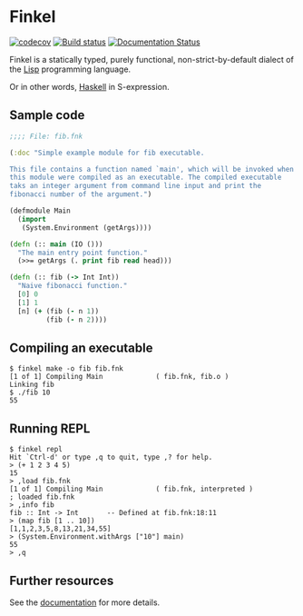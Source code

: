 # Finkel

[![codecov][codecov-status]][codecov]
[![Build status][build-status]][travis]
[![Documentation Status][doc-status]][doc]

Finkel is a statically typed, purely functional, non-strict-by-default
dialect of the [Lisp][lisp] programming language.

Or in other words, [Haskell][haskell] in S-expression.


## Sample code

```clojure
;;;; File: fib.fnk

(:doc "Simple example module for fib executable.

This file contains a function named `main', which will be invoked when
this module were compiled as an executable. The compiled executable
taks an integer argument from command line input and print the
fibonacci number of the argument.")

(defmodule Main
  (import
   (System.Environment (getArgs))))

(defn (:: main (IO ()))
  "The main entry point function."
  (>>= getArgs (. print fib read head)))

(defn (:: fib (-> Int Int))
  "Naive fibonacci function."
  [0] 0
  [1] 1
  [n] (+ (fib (- n 1))
         (fib (- n 2))))
```

## Compiling an executable

```
$ finkel make -o fib fib.fnk
[1 of 1] Compiling Main             ( fib.fnk, fib.o )
Linking fib
$ ./fib 10
55
```

## Running REPL

```
$ finkel repl
Hit `Ctrl-d' or type ,q to quit, type ,? for help.
> (+ 1 2 3 4 5)
15
> ,load fib.fnk
[1 of 1] Compiling Main             ( fib.fnk, interpreted )
; loaded fib.fnk
> ,info fib
fib :: Int -> Int       -- Defined at fib.fnk:18:11
> (map fib [1 .. 10])
[1,1,2,3,5,8,13,21,34,55]
> (System.Environment.withArgs ["10"] main)
55
> ,q
```

## Further resources

See the [documentation][doc] for more details.

[codecov-status]: https://codecov.io/gh/finkel-lang/finkel/branch/master/graph/badge.svg
[codecov]: https://codecov.io/gh/finkel-lang/finkel
[build-status]: https://travis-ci.org/finkel-lang/finkel.svg?branch=master
[travis]: https://travis-ci.org/finkel-lang/finkel
[doc-status]: http://readthedocs.org/projects/finkel/badge/?version=latest
[doc]: https://finkel.readthedocs.io/en/latest/
[lisp]: https://en.wikipedia.org/wiki/Lisp_(programming_language)
[haskell]: https://haskell.org
